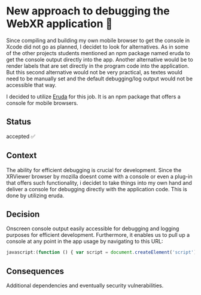 # New approach to debugging the WebXR application 🐛

Since compiling and building my own mobile browser to get the console in Xcode did not go as planned, I decidet to look for alternatives. As in some of the other projects students mentioned an npm package named eruda to get the console output directly into the app. Another alternative would be to render labels that are set directly in the program code into the application. But this second alternative would not be very practical, as textes would need to be manually set and the default debugging/log output would not be accessible that way.

I decided to utilize [Eruda](https://github.com/liriliri/eruda) for this job.
It is an npm package that offers a console for mobile browsers.

## Status

accepted ✅

## Context

The ability for efficient debugging is crucial for development. Since the XRViewer browser by mozilla doesnt come with a console or even a plug-in that offers such functionality, i decidet to take things into my own hand and deliver a console for debugging directly with the application code. This is done by utilizing eruda.

## Decision

Onscreen console output easily accessible for debugging and logging purposes for efficient development.
Furthermore, it enables us to pull up a console at any point in the app usage by navigating to this URL:
```js
javascript:(function () { var script = document.createElement('script'); script.src="https://cdn.jsdelivr.net/npm/eruda"; document.body.append(script); script.onload = function () { eruda.init(); } })();
```

## Consequences

Additional dependencies and eventually security vulnerabilities.